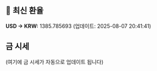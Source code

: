 
## 💱 최신 환율
<!-- EXCHANGE_RATE_START -->
**USD → KRW:** 1385.785693 (업데이트: 2025-08-07 20:41:41)
<!-- EXCHANGE_RATE_END -->

## 금 시세
<!-- GOLD_PRICE_START -->
(여기에 금 시세가 자동으로 업데이트 됩니다)
<!-- GOLD_PRICE_END -->

